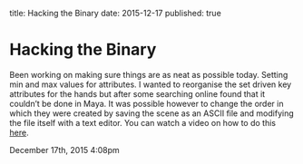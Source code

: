 title: Hacking the Binary
date: 2015-12-17
published: true

# Hacking the Binary

<p>Been working on making sure things are as neat as possible today. Setting min and max values for attributes. I wanted to reorganise the set driven key attributes for the hands but after some searching online found that it couldn&rsquo;t be done in Maya. It was possible however to change the order in which they were created by saving the scene as an ASCII file and modifying the file itself with a text editor. You can watch a video on how to do this <a href="https://www.youtube.com/watch?v=AtTJBuMOgKk">here</a>.</p>

<div id="footer">
<span id="timestamp"> December 17th, 2015 4:08pm </span>
</div>
